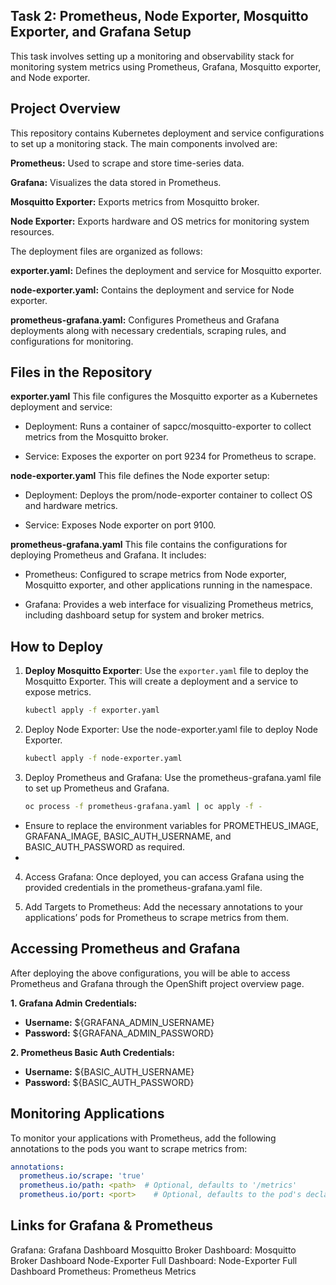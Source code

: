 ## Task 2: Prometheus, Node Exporter, Mosquitto Exporter, and Grafana Setup
This task involves setting up a monitoring and observability stack for monitoring system metrics using Prometheus, Grafana, Mosquitto exporter, and Node exporter.

## Project Overview
This repository contains Kubernetes deployment and service configurations to set up a monitoring stack. The main components involved are:

**Prometheus:** Used to scrape and store time-series data.

**Grafana:** Visualizes the data stored in Prometheus.

**Mosquitto Exporter:** Exports metrics from Mosquitto broker.

**Node Exporter:** Exports hardware and OS metrics for monitoring system resources.

The deployment files are organized as follows:


**exporter.yaml:** Defines the deployment and service for Mosquitto exporter.

**node-exporter.yaml:** Contains the deployment and service for Node exporter.

**prometheus-grafana.yaml:** Configures Prometheus and Grafana deployments along with necessary credentials, scraping rules, and configurations for monitoring.


## Files in the Repository
**exporter.yaml**
This file configures the Mosquitto exporter as a Kubernetes deployment and service:

- Deployment: Runs a container of sapcc/mosquitto-exporter to collect metrics from the Mosquitto broker.
  
- Service: Exposes the exporter on port 9234 for Prometheus to scrape.
  
**node-exporter.yaml**
This file defines the Node exporter setup:

- Deployment: Deploys the prom/node-exporter container to collect OS and hardware metrics.
  
- Service: Exposes Node exporter on port 9100.
  
**prometheus-grafana.yaml**
This file contains the configurations for deploying Prometheus and Grafana. It includes:

- Prometheus: Configured to scrape metrics from Node exporter, Mosquitto exporter, and other applications running in the namespace.
  
- Grafana: Provides a web interface for visualizing Prometheus metrics, including dashboard setup for system and broker metrics.

## How to Deploy
1. **Deploy Mosquitto Exporter**:
   Use the `exporter.yaml` file to deploy the Mosquitto Exporter. This will create a deployment and a service to expose metrics.

   ```bash
   kubectl apply -f exporter.yaml
   ```
   
2. Deploy Node Exporter: Use the node-exporter.yaml file to deploy Node Exporter.
   ```bash
   kubectl apply -f node-exporter.yaml
   ```

3. Deploy Prometheus and Grafana: Use the prometheus-grafana.yaml file to set up Prometheus and Grafana.
   ```bash
   oc process -f prometheus-grafana.yaml | oc apply -f -
   ```
- Ensure to replace the environment variables for PROMETHEUS_IMAGE, GRAFANA_IMAGE, BASIC_AUTH_USERNAME, and BASIC_AUTH_PASSWORD as required.
- 
4. Access Grafana: Once deployed, you can access Grafana using the provided credentials in the prometheus-grafana.yaml file.

5. Add Targets to Prometheus: Add the necessary annotations to your applications’ pods for Prometheus to scrape metrics from them.

## Accessing Prometheus and Grafana
After deploying the above configurations, you will be able to access Prometheus and Grafana through the OpenShift project overview page.

**1. Grafana Admin Credentials:**

- **Username:** ${GRAFANA_ADMIN_USERNAME}
- **Password:** ${GRAFANA_ADMIN_PASSWORD}

**2. Prometheus Basic Auth Credentials:**

- **Username:** ${BASIC_AUTH_USERNAME}
- **Password:** ${BASIC_AUTH_PASSWORD}

## Monitoring Applications
To monitor your applications with Prometheus, add the following annotations to the pods you want to scrape metrics from:
```yaml
annotations:
  prometheus.io/scrape: 'true'
  prometheus.io/path: <path>  # Optional, defaults to '/metrics'
  prometheus.io/port: <port>    # Optional, defaults to the pod's declared port
```
## Links for Grafana & Prometheus
Grafana: Grafana Dashboard
Mosquitto Broker Dashboard: Mosquitto Broker Dashboard
Node-Exporter Full Dashboard: Node-Exporter Full Dashboard
Prometheus: Prometheus Metrics

